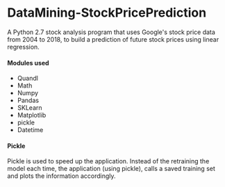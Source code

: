 # DataMining-StockPricePrediction

A Python 2.7 stock analysis program that uses Google's stock price data from 2004 to 2018, to build a prediction of future stock prices using linear regression.

#### Modules used

* Quandl
* Math
* Numpy
* Pandas
* SKLearn
* Matplotlib
* pickle 
* Datetime

#### Pickle 

Pickle is used to speed up the application. Instead of the retraining the model each time, the application (using pickle), calls a saved training set and plots the information accordingly.
